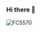 ### Hi there 👋
<p align="left"> <img src="https://komarev.com/ghpvc/?username=FC5570" alt="FC5570" /> </p
- 🔭 I’m currently working on [Anthem](https://discord.com/oauth2/authorize?client_id=734020393354002482&permissions=469888087&scope=bot)
- 🌱 I’m currently learning JavaScript and HTML
- 💬 Ask me about anything :D
- 📫 How to reach me: Discord: FC#5570
- 😄 Pronouns: He/Him
<img src="https://github-readme-stats.vercel.app/api?username=FC5570&show_icons=true&theme=radical&count_private=true&custom_title=My Stats&include_all_commits=true">

